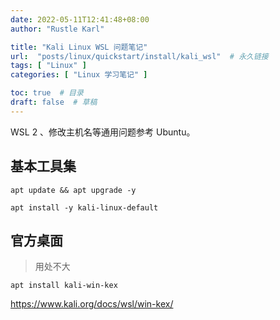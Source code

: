 ```yaml
---
date: 2022-05-11T12:41:48+08:00
author: "Rustle Karl"

title: "Kali Linux WSL 问题笔记"
url:  "posts/linux/quickstart/install/kali_wsl"  # 永久链接
tags: [ "Linux" ]
categories: [ "Linux 学习笔记" ]

toc: true  # 目录
draft: false  # 草稿
---
```


WSL 2 、修改主机名等通用问题参考 Ubuntu。

## 基本工具集

```shell
apt update && apt upgrade -y

apt install -y kali-linux-default
```

## 官方桌面

> 用处不大

```shell
apt install kali-win-kex
```

https://www.kali.org/docs/wsl/win-kex/
